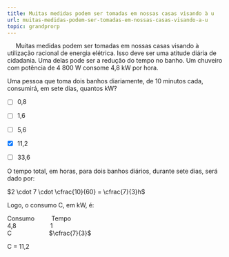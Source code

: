 ```yaml
---
title: Muitas medidas podem ser tomadas em nossas casas visando à u
url: muitas-medidas-podem-ser-tomadas-em-nossas-casas-visando-a-u
topic: grandprorp
---
```



     Muitas medidas podem ser tomadas em nossas casas visando à utilização racional de energia elétrica. Isso deve ser uma atitude diária de cidadania. Uma delas pode ser a redução do tempo no banho. Um chuveiro com potência de 4 800 W consome 4,8 kW por hora.

Uma pessoa que toma dois banhos diariamente, de 10 minutos cada, consumirá, em sete dias, quantos kW?



- [ ] 0,8
- [ ] 1,6
- [ ] 5,6
- [x] 11,2
- [ ] 33,6


O tempo total, em horas, para dois banhos diários, durante sete dias, será dado por:

$2 \cdot 7 \cdot \cfrac{10}{60} = \cfrac{7}{3}h$

Logo, o consumo C, em kW, é:

Consumo          Tempo\
4,8                    1\
C                      $\cfrac{7}{3}$

C = 11,2

